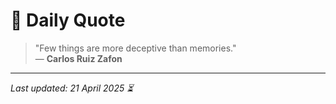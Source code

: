# 📜 Daily Quote

> "Few things are more deceptive than memories."  
> — **Carlos Ruiz Zafon**

---

_Last updated: 21 April 2025 ⏳_
